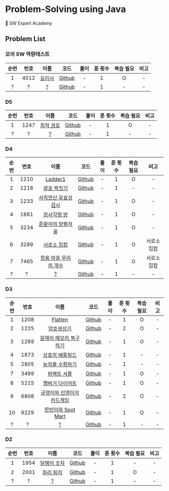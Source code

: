 # Problem-Solving using Java

📝 SW Expert Academy

## Problem List

### 모의 SW 역량테스트

| 순번 | 번호 |                                                                                                                          이름                                                                                                                           |                                                                              코드                                                                               | 풀이 | 푼 횟수 | 복습 필요 | 비고 |
| :--: | :--: | :-----------------------------------------------------------------------------------------------------------------------------------------------------------------------------------------------------------------------------------------------------: | :-------------------------------------------------------------------------------------------------------------------------------------------------------------: | :--: | :-----: | :-------: | :--: |
|  1   | 4012 | [요리사](https://swexpertacademy.com/main/code/problem/problemDetail.do?contestProbId=AWIeUtVakTMDFAVH&categoryId=AWIeUtVakTMDFAVH&categoryType=CODE&problemTitle=4012&orderBy=FIRST_REG_DATETIME&selectCodeLang=ALL&select-1=&pageSize=10&pageIndex=1) | [Github](https://github.com/0xe82de/Problem-Solving/blob/master/Java/swea/%EB%AA%A8%EC%9D%98_SW_%EC%97%AD%EB%9F%89%ED%85%8C%EC%8A%A4%ED%8A%B8/SWEA_4012_1.java) |  -   |    1    |     O     |  -   |
|  ?   |  ?   |                                                                                                                         [?](?)                                                                                                                          |                                                                           [Github]()                                                                            |  -   |    1    |     -     |  -   |

### D5

| 순번 | 번호 |                                                                                                                            이름                                                                                                                            |                                              코드                                              | 풀이 | 푼 횟수 | 복습 필요 | 비고 |
| :--: | :--: | :--------------------------------------------------------------------------------------------------------------------------------------------------------------------------------------------------------------------------------------------------------: | :--------------------------------------------------------------------------------------------: | :--: | :-----: | :-------: | :--: |
|  1   | 1247 | [최적 경로](https://swexpertacademy.com/main/code/problem/problemDetail.do?contestProbId=AV15OZ4qAPICFAYD&categoryId=AV15OZ4qAPICFAYD&categoryType=CODE&problemTitle=1247&orderBy=FIRST_REG_DATETIME&selectCodeLang=ALL&select-1=&pageSize=10&pageIndex=1) | [Github](https://github.com/0xe82de/Problem-Solving/blob/master/Java/swea/d5/SWEA_1247_1.java) |  -   |    1    |     O     |  -   |
|  ?   |  ?   |                                                                                                                           [?](?)                                                                                                                           |                                           [Github]()                                           |  -   |    1    |     -     |  -   |

### D4

| 순번 | 번호 |                                                                                                                                  이름                                                                                                                                  |                                              코드                                              | 풀이 | 푼 횟수 | 복습 필요 |    비고     |
| :--: | :--: | :--------------------------------------------------------------------------------------------------------------------------------------------------------------------------------------------------------------------------------------------------------------------: | :--------------------------------------------------------------------------------------------: | :--: | :-----: | :-------: | :---------: |
|  1   | 1210 |        [Ladder1](https://swexpertacademy.com/main/code/problem/problemDetail.do?contestProbId=AV14ABYKADACFAYh&categoryId=AV14ABYKADACFAYh&categoryType=CODE&problemTitle=1210&orderBy=FIRST_REG_DATETIME&selectCodeLang=ALL&select-1=&pageSize=10&pageIndex=1)        | [Github](https://github.com/0xe82de/Problem-Solving/blob/master/Java/swea/d4/SWEA_1210_1.java) |  -   |    1    |     O     |      -      |
|  2   | 1218 |      [괄호 짝짓기](https://swexpertacademy.com/main/code/problem/problemDetail.do?contestProbId=AV14eWb6AAkCFAYD&categoryId=AV14eWb6AAkCFAYD&categoryType=CODE&problemTitle=1218&orderBy=FIRST_REG_DATETIME&selectCodeLang=ALL&select-1=&pageSize=10&pageIndex=1)      | [Github](https://github.com/0xe82de/Problem-Solving/blob/master/Java/swea/d4/SWEA_1218_1.java) |  -   |    1    |     -     |      -      |
|  3   | 1233 | [사칙연산 유효성 검사](https://swexpertacademy.com/main/code/problem/problemDetail.do?contestProbId=AV141176AIwCFAYD&categoryId=AV141176AIwCFAYD&categoryType=CODE&problemTitle=1233&orderBy=FIRST_REG_DATETIME&selectCodeLang=ALL&select-1=&pageSize=10&pageIndex=1)  | [Github](https://github.com/0xe82de/Problem-Solving/blob/master/Java/swea/d4/SWEA_1233_1.java) |  -   |    1    |     O     |      -      |
|  4   | 1861 |      [정사각형 방](https://swexpertacademy.com/main/code/problem/problemDetail.do?contestProbId=AV5LtJYKDzsDFAXc&categoryId=AV5LtJYKDzsDFAXc&categoryType=CODE&problemTitle=1861&orderBy=FIRST_REG_DATETIME&selectCodeLang=ALL&select-1=&pageSize=10&pageIndex=1)      | [Github](https://github.com/0xe82de/Problem-Solving/blob/master/Java/swea/d4/SWEA_1861_1.java) |  -   |    1    |     O     |      -      |
|  5   | 3234 |   [준환이의 양팔저울](https://swexpertacademy.com/main/code/problem/problemDetail.do?contestProbId=AWAe7XSKfUUDFAUw&categoryId=AWAe7XSKfUUDFAUw&categoryType=CODE&problemTitle=3234&orderBy=FIRST_REG_DATETIME&selectCodeLang=ALL&select-1=&pageSize=10&pageIndex=1)   | [Github](https://github.com/0xe82de/Problem-Solving/blob/master/Java/swea/d4/SWEA_3234_1.java) |  -   |    1    |     O     |      -      |
|  6   | 3289 |      [서로소 집합](https://swexpertacademy.com/main/code/problem/problemDetail.do?contestProbId=AWBJKA6qr2oDFAWr&categoryId=AWBJKA6qr2oDFAWr&categoryType=CODE&problemTitle=3289&orderBy=FIRST_REG_DATETIME&selectCodeLang=ALL&select-1=&pageSize=10&pageIndex=1)      | [Github](https://github.com/0xe82de/Problem-Solving/blob/master/Java/swea/d4/SWEA_3289_1.java) |  -   |    1    |     O     | 서로소 집합 |
|  7   | 7465 | [창용 마을 무리의 개수](https://swexpertacademy.com/main/code/problem/problemDetail.do?contestProbId=AWngfZVa9XwDFAQU&categoryId=AWngfZVa9XwDFAQU&categoryType=CODE&problemTitle=7465&orderBy=FIRST_REG_DATETIME&selectCodeLang=ALL&select-1=&pageSize=10&pageIndex=1) | [Github](https://github.com/0xe82de/Problem-Solving/blob/master/Java/swea/d4/SWEA_7465_1.java) |  -   |    1    |     O     | 서로소 집합 |
|  ?   |  ?   |                                                                                                                                 [?](?)                                                                                                                                 |                                           [Github]()                                           |  -   |    1    |     -     |      -      |

### D3

| 순번 | 번호 |                                                                                                                                    이름                                                                                                                                     |                                              코드                                              | 풀이 | 푼 횟수 | 복습 필요 | 비고 |
| :--: | :--: | :-------------------------------------------------------------------------------------------------------------------------------------------------------------------------------------------------------------------------------------------------------------------------: | :--------------------------------------------------------------------------------------------: | :--: | :-----: | :-------: | :--: |
|  1   | 1208 |          [Flatten](https://swexpertacademy.com/main/code/problem/problemDetail.do?contestProbId=AV139KOaABgCFAYh&categoryId=AV139KOaABgCFAYh&categoryType=CODE&problemTitle=1208&orderBy=FIRST_REG_DATETIME&selectCodeLang=ALL&select-1=&pageSize=10&pageIndex=1)           | [Github](https://github.com/0xe82de/Problem-Solving/blob/master/Java/swea/d3/SWEA_1208_1.java) |  -   |    1    |     O     |  -   |
|  2   | 1225 |         [암호생성기](https://swexpertacademy.com/main/code/problem/problemDetail.do?contestProbId=AV14uWl6AF0CFAYD&categoryId=AV14uWl6AF0CFAYD&categoryType=CODE&problemTitle=1225&orderBy=FIRST_REG_DATETIME&selectCodeLang=ALL&select-1=&pageSize=10&pageIndex=1)         | [Github](https://github.com/0xe82de/Problem-Solving/blob/master/Java/swea/d3/SWEA_1225_2.java) |  -   |    2    |     O     |  -   |
|  3   | 1289 |   [원재의 메모리 복구하기](https://swexpertacademy.com/main/code/problem/problemDetail.do?contestProbId=AV19AcoKI9sCFAZN&categoryId=AV19AcoKI9sCFAZN&categoryType=CODE&problemTitle=1289&orderBy=FIRST_REG_DATETIME&selectCodeLang=ALL&select-1=&pageSize=10&pageIndex=1)   | [Github](https://github.com/0xe82de/Problem-Solving/blob/master/Java/swea/d3/SWEA_1289_1.java) |  -   |    1    |     O     |  -   |
|  4   | 1873 |      [상호의 배틀필드](https://swexpertacademy.com/main/code/problem/problemDetail.do?contestProbId=AV5LyE7KD2ADFAXc&categoryId=AV5LyE7KD2ADFAXc&categoryType=CODE&problemTitle=1873&orderBy=FIRST_REG_DATETIME&selectCodeLang=ALL&select-1=&pageSize=10&pageIndex=1)       | [Github](https://github.com/0xe82de/Problem-Solving/blob/master/Java/swea/d3/SWEA_1873_1.java) |  -   |    1    |     -     |  -   |
|  5   | 2805 |      [농작물 수확하기](https://swexpertacademy.com/main/code/problem/problemDetail.do?contestProbId=AV7GLXqKAWYDFAXB&categoryId=AV7GLXqKAWYDFAXB&categoryType=CODE&problemTitle=2805&orderBy=FIRST_REG_DATETIME&selectCodeLang=ALL&select-1=&pageSize=10&pageIndex=1)       | [Github](https://github.com/0xe82de/Problem-Solving/blob/master/Java/swea/d3/SWEA_2805_1.java) |  -   |    1    |     -     |  -   |
|  7   | 3499 |        [퍼펙트 셔플](https://swexpertacademy.com/main/code/problem/problemDetail.do?contestProbId=AWGsRbk6AQIDFAVW&categoryId=AWGsRbk6AQIDFAVW&categoryType=CODE&problemTitle=3499&orderBy=FIRST_REG_DATETIME&selectCodeLang=ALL&select-1=&pageSize=10&pageIndex=1)         | [Github](https://github.com/0xe82de/Problem-Solving/blob/master/Java/swea/d3/SWEA_3499_1.java) |  -   |    1    |     O     |  -   |
|  8   | 5215 |      [햄버거 다이어트](https://swexpertacademy.com/main/code/problem/problemDetail.do?contestProbId=AWT-lPB6dHUDFAVT&categoryId=AWT-lPB6dHUDFAVT&categoryType=CODE&problemTitle=5215&orderBy=FIRST_REG_DATETIME&selectCodeLang=ALL&select-1=&pageSize=10&pageIndex=1)       | [Github](https://github.com/0xe82de/Problem-Solving/blob/master/Java/swea/d3/SWEA_5215_1.java) |  -   |    1    |     O     |  -   |
|  9   | 6808 | [규영이와 인영이의 카드게임](https://swexpertacademy.com/main/code/problem/problemDetail.do?contestProbId=AWgv9va6HnkDFAW0&categoryId=AWgv9va6HnkDFAW0&categoryType=CODE&problemTitle=6808&orderBy=FIRST_REG_DATETIME&selectCodeLang=ALL&select-1=&pageSize=10&pageIndex=1) | [Github](https://github.com/0xe82de/Problem-Solving/blob/master/Java/swea/d3/SWEA_6808_2.java) |  -   |    2    |     O     |  -   |
|  10  | 9229 |     [한빈이와 Spot Mart](https://swexpertacademy.com/main/code/problem/problemDetail.do?contestProbId=AW8Wj7cqbY0DFAXN&categoryId=AW8Wj7cqbY0DFAXN&categoryType=CODE&problemTitle=9229&orderBy=FIRST_REG_DATETIME&selectCodeLang=ALL&select-1=&pageSize=10&pageIndex=1)     | [Github](https://github.com/0xe82de/Problem-Solving/blob/master/Java/swea/d3/SWEA_9229_1.java) |  -   |    1    |     O     |  -   |
|  ?   |  ?   |                                                                                                                                   [?](?)                                                                                                                                    |                                           [Github]()                                           |  -   |    1    |     -     |  -   |

### D2

| 순번 | 번호 |                                                                                                                             이름                                                                                                                             |                                              코드                                              | 풀이 | 푼 횟수 | 복습 필요 | 비고 |
| :--: | :--: | :----------------------------------------------------------------------------------------------------------------------------------------------------------------------------------------------------------------------------------------------------------: | :--------------------------------------------------------------------------------------------: | :--: | :-----: | :-------: | :--: |
|  1   | 1954 | [달팽이 숫자](https://swexpertacademy.com/main/code/problem/problemDetail.do?contestProbId=AV5PobmqAPoDFAUq&categoryId=AV5PobmqAPoDFAUq&categoryType=CODE&problemTitle=1954&orderBy=FIRST_REG_DATETIME&selectCodeLang=ALL&select-1=&pageSize=10&pageIndex=1) | [Github](https://github.com/0xe82de/Problem-Solving/blob/master/Java/swea/d2/SWEA_1954_1.java) |  -   |    1    |     -     |  -   |
|  2   | 2001 |  [파리 퇴치](https://swexpertacademy.com/main/code/problem/problemDetail.do?contestProbId=AV5PzOCKAigDFAUq&categoryId=AV5PzOCKAigDFAUq&categoryType=CODE&problemTitle=2001&orderBy=FIRST_REG_DATETIME&selectCodeLang=ALL&select-1=&pageSize=10&pageIndex=1)  | [Github](https://github.com/0xe82de/Problem-Solving/blob/master/Java/swea/d2/SWEA_2001_1.java) |  -   |    1    |     O     |  -   |
|  ?   |  ?   |                                                                                                                            [?](?)                                                                                                                            |                                           [Github]()                                           |  -   |    1    |     -     |  -   |
